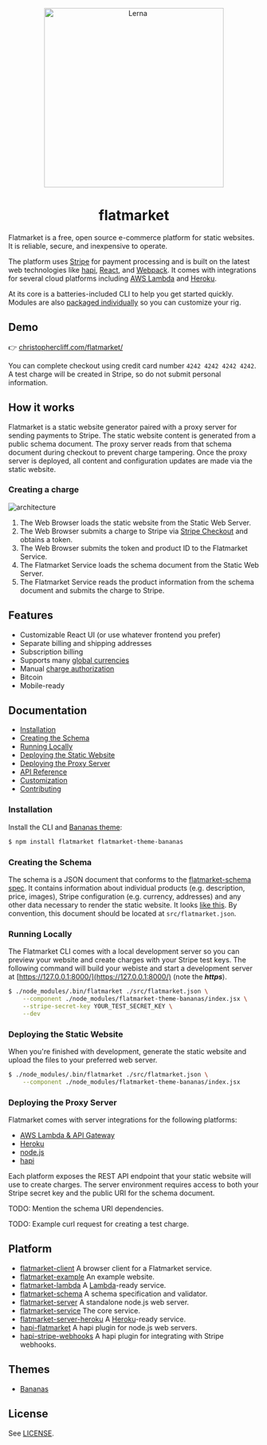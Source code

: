 <p align="center">
  <img alt="Lerna" src="https://raw.githubusercontent.com/christophercliff/flatmarket-example/master/src/images/pineapple.png" width="360" />
</p>

<h1 align="center">flatmarket</h1>

Flatmarket is a free, open source e-commerce platform for static websites. It is reliable, secure, and inexpensive to operate.

The platform uses [Stripe](https://stripe.com/) for payment processing and is built on the latest web technologies like [hapi](http://hapijs.com/), [React](http://facebook.github.io/react/), and [Webpack](http://webpack.github.io/). It comes with integrations for several cloud platforms including [AWS Lambda](https://aws.amazon.com/lambda/) and [Heroku](https://www.heroku.com/).

At its core is a batteries-included CLI to help you get started quickly. Modules are also [packaged individually](#) so you can customize your rig.

## Demo

:point_right: [christophercliff.com/flatmarket/](https://christophercliff.com/flatmarket/)

You can complete checkout using credit card number `4242 4242 4242 4242`. A test charge will be created in Stripe, so do not submit personal information.

## How it works

Flatmarket is a static website generator paired with a proxy server for sending payments to Stripe. The static website content is generated from a public schema document. The proxy server reads from that schema document during checkout to prevent charge tampering. Once the proxy server is deployed, all content and configuration updates are made via the static website.

### Creating a charge

![architecture](https://cloud.githubusercontent.com/assets/317601/13714569/ff27bb1e-e794-11e5-9861-c04a94f56d35.png)

1. The Web Browser loads the static website from the Static Web Server.
2. The Web Browser submits a charge to Stripe via [Stripe Checkout](https://stripe.com/checkout) and obtains a token.
3. The Web Browser submits the token and product ID to the Flatmarket Service.
4. The Flatmarket Service loads the schema document from the Static Web Server.
5. The Flatmarket Service reads the product information from the schema document and submits the charge to Stripe.

## Features

- Customizable React UI (or use whatever frontend you prefer)
- Separate billing and shipping addresses
- Subscription billing
- Supports many [global currencies](https://support.stripe.com/questions/which-currencies-does-stripe-support)
- Manual [charge authorization](https://support.stripe.com/questions/does-stripe-support-authorize-and-capture)
- Bitcoin
- Mobile-ready

## Documentation

- [Installation](#)
- [Creating the Schema](#)
- [Running Locally](#)
- [Deploying the Static Website](#)
- [Deploying the Proxy Server](#)
- [API Reference](https://github.com/christophercliff/flatmarket/blob/master/REFERENCE.md)
- [Customization](https://github.com/christophercliff/flatmarket/blob/master/CUSTOMIZATION.md)
- [Contributing](https://github.com/christophercliff/flatmarket/blob/master/CONTRIBUTING.md)

### Installation

Install the CLI and [Bananas theme](#):

```sh
$ npm install flatmarket flatmarket-theme-bananas
```

### Creating the Schema

The schema is a JSON document that conforms to the [flatmarket-schema spec](#). It contains information about individual products (e.g. description, price, images), Stripe configuration (e.g. currency, addresses) and any other data necessary to render the static website. It looks [like this](https://github.com/christophercliff/flatmarket-example/blob/master/src/flatmarket.json). By convention, this document should be located at `src/flatmarket.json`.

### Running Locally

The Flatmarket CLI comes with a local development server so you can preview your website and create charges with your Stripe test keys. The following command will build your webiste and start a development server at [https://127.0.0.1:8000/](https://127.0.0.1:8000/) (note the ***https***).

```sh
$ ./node_modules/.bin/flatmarket ./src/flatmarket.json \
    --component ./node_modules/flatmarket-theme-bananas/index.jsx \
    --stripe-secret-key YOUR_TEST_SECRET_KEY \
    --dev
```

### Deploying the Static Website

When you're finished with development, generate the static website and upload the files to your preferred web server.

```sh
$ ./node_modules/.bin/flatmarket ./src/flatmarket.json \
    --component ./node_modules/flatmarket-theme-bananas/index.jsx
```

### Deploying the Proxy Server

Flatmarket comes with server integrations for the following platforms:

- [AWS Lambda & API Gateway](https://github.com/christophercliff/flatmarket-lambda)
- [Heroku](https://github.com/christophercliff/flatmarket-server-heroku)
- [node.js](https://github.com/christophercliff/flatmarket-server)
- [hapi](https://github.com/christophercliff/hapi-flatmarket)

Each platform exposes the REST API endpoint that your static website will use to create charges. The server environment requires access to both your Stripe secret key and the public URI for the schema document.

TODO: Mention the schema URI dependencies.

TODO: Example curl request for creating a test charge.

## Platform

- [flatmarket-client](https://github.com/christophercliff/flatmarket-client) A browser client for a Flatmarket service.
- [flatmarket-example](https://github.com/christophercliff/flatmarket-example) An example website.
- [flatmarket-lambda](https://github.com/christophercliff/flatmarket-lambda) A [Lambda](https://aws.amazon.com/lambda/)-ready service.
- [flatmarket-schema](https://github.com/christophercliff/flatmarket-schema) A schema specification and validator.
- [flatmarket-server](https://github.com/christophercliff/flatmarket-server) A standalone node.js web server.
- [flatmarket-service](https://github.com/christophercliff/flatmarket-service) The core service.
- [flatmarket-server-heroku](https://github.com/christophercliff/flatmarket-server-heroku) A [Heroku](https://www.heroku.com/)-ready service.
- [hapi-flatmarket](https://github.com/christophercliff/hapi-flatmarket) A hapi plugin for node.js web servers.
- [hapi-stripe-webhooks](https://github.com/christophercliff/hapi-stripe-webhooks) A hapi plugin for integrating with Stripe webhooks.

## Themes

- [Bananas](https://github.com/christophercliff/flatmarket-theme-bananas)

## License

See [LICENSE](https://github.com/christophercliff/flatmarket/blob/master/LICENSE.md).
